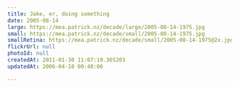 ```yaml
---
title: Jake, er, doing something
date: 2005-08-14
large: https://mea.patrick.nz/decade/large/2005-08-14-1975.jpg
small: https://mea.patrick.nz/decade/small/2005-08-14-1975.jpg
smallRetina: https://mea.patrick.nz/decade/small/2005-08-14-1975@2x.jpg
flickrUrl: null
photoId: null
createdAt: 2011-01-30 11:07:19.365203
updatedAt: 2006-04-18 00:48:06

---
```


